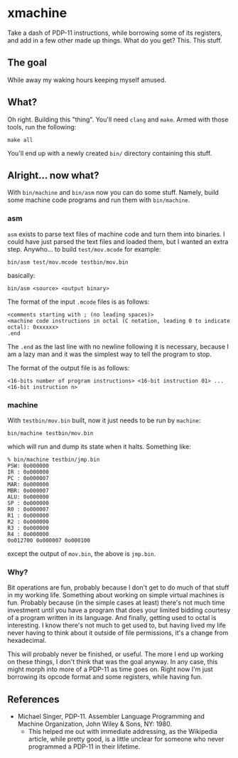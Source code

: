 # xmachine

Take a dash of PDP-11 instructions, while borrowing some of its registers, 
and add in a few other made up things. What do you get? This. This stuff.

## The goal

While away my waking hours keeping myself amused.

## What?

Oh right. Building this "thing". You'll need `clang` and `make`.
Armed with those tools, run the following:

```
make all
```

You'll end up with a newly created `bin/` directory containing this stuff.

## Alright... now what?

With `bin/machine` and `bin/asm` now you can do some stuff. Namely, build
some machine code programs and run them with `bin/machine`.

### asm

`asm` exists to parse text files of machine code and turn them into binaries.
I could have just parsed the text files and loaded them, but I wanted an extra step.
Anywho... to build `test/mov.mcode` for example:

```
bin/asm test/mov.mcode testbin/mov.bin
```

basically:

```
bin/asm <source> <output binary>
```

The format of the input `.mcode` files is as follows:

```
<comments starting with ; (no leading spaces)>
<machine code instructions in octal (C notation, leading 0 to indicate octal): 0xxxxxx>
.end
```

The `.end` as the last line with no newline following it is necessary, because I am a lazy 
man and it was the simplest way to tell the program to stop.

The format of the output file is as follows:

```
<16-bits number of program instructions> <16-bit instruction 01> ... <16-bit instruction n>
```

### machine

With `testbin/mov.bin` built, now it just needs to be run by `machine`:

```
bin/machine testbin/mov.bin
```

which will run and dump its state when it halts. Something like:

```
% bin/machine testbin/jmp.bin
PSW: 0o000000
IR : 0o000000
PC : 0o000007
MAR: 0o000000
MBR: 0o000007
ALU: 0o000000
SP : 0o000000
R0 : 0o000007
R1 : 0o000000
R2 : 0o000000
R3 : 0o000000
R4 : 0o000000
0o012700 0o000007 0o000100
```

except the output of `mov.bin`, the above is `jmp.bin`.

### Why?

Bit operations are fun, probably because I don't get to do much of that stuff in my 
working life. Something about working on simple virtual machines is fun. Probably because 
(in the simple cases at least) there's not much time investment until you have a program 
that does your limited bidding courtesy of a program written in its language. And finally,
getting used to octal is interesting. I know there's not much to get used to, but having 
lived my life never having to think about it outside of file permissions, it's a change
from hexadecimal.

This will probably never be finished, or useful. The more I end up working on these things,
I don't think that was the goal anyway. In any case, this might morph into more of a 
PDP-11 as time goes on. Right now I'm just borrowing its opcode format and some registers,
while having fun.

## References

- Michael Singer, PDP-11. Assembler Language Programming and Machine Organization, John Wiley & Sons, NY: 1980.
    - This helped me out with immediate addressing, as the Wikipedia article, while pretty 
    good, is a little unclear for someone who never programmed a PDP-11 in their lifetime.